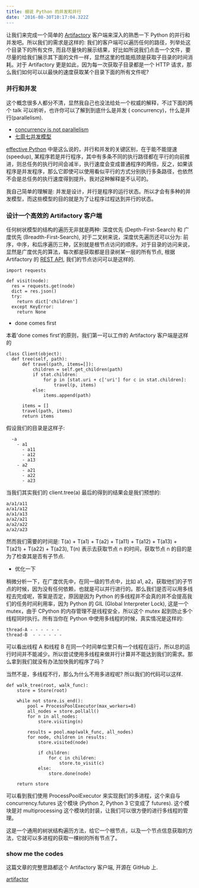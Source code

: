 ```yaml
---
title: 细说 Python 的并发和并行
date: '2016-08-30T10:17:04.322Z
---
```


让我们来完成一个简单的 [Artifactory]() 客户端来深入的熟悉一下 Python 的并行和并发吧。所以我们的需求是这样的: 我们的客户端可以遍历任何的路径，列举处这个目录下的所有文件, 而且尽量快的展示结果，好比如所说我们点击一个文件，要尽量的给我们展示其下面的文件一样，显然这里的性能瓶颈是获取子目录的时间消耗。对于 Artifactory 更是如此，因为每一次获取子目录都是一个 HTTP 请求，那么我们如何可以以最快的速度获取某个目录下面的所有文件呢?

### 并行和并发

这个概念很多人都分不清，显然我自己也没法给处一个权威的解释，不过下面的两个 talk 可以听听，也许你可以了解到到底什么是并发 ( concurrency)，什么是并行(parallelism).

* [concurrency is not parallelism](https://blog.golang.org/concurrency-is-not-parallelism)
* [七周七并发模型](https://www.amazon.cn/%E4%B8%83%E5%91%A8%E4%B8%83%E5%B9%B6%E5%8F%91%E6%A8%A1%E5%9E%8B-%E5%B8%83%E5%BD%BB/dp/B00V4B2KEI/ref=sr_1_1?ie=UTF8&qid=1472529795&sr=8-1&keywords=%E4%B8%83%E5%91%A8%E4%B8%83%E5%B9%B6%E5%8F%91)

[effective Python](https://www.amazon.cn/Effective-Python-%E7%BC%96%E5%86%99%E9%AB%98%E8%B4%A8%E9%87%8FPython%E4%BB%A3%E7%A0%81%E7%9A%8459%E4%B8%AA%E6%9C%89%E6%95%88%E6%96%B9%E6%B3%95-%E5%B8%83%E9%9B%B7%E7%89%B9%C2%B7%E6%96%AF%E6%8B%89%E7%89%B9%E9%87%91/dp/B01ASI36QS/ref=sr_1_1?ie=UTF8&qid=1472529988&sr=8-1&keywords=effective+python) 中是这么说的，并行和并发的关键区别，在于能不能提速(speedup), 某程序若是并行程序，其中有多条不同的执行路径都在平行的向前推进，则总任务的执行时间会减半，执行速度会变成普通程序的两倍，反之，如果该程序是并发程序，那么它即使可以使用看似平行的方式分别执行多条路径，也依然不会是总任务的执行速度得到提升。我对这种解释是不认可的。

我自己简单的理解是: 并发是设计，并行是程序的运行状态。所以才会有多种的并发模型，而这些模型的目的就是为了让程序过程达到并行的状态。

### 设计一个高效的 Artifactory 客户端

任何树状模型的结构的遍历无非就是两种: 深度优先 (Depth-First-Search) 和 广度优先 (Breadth-First-Search), 对于二叉树来说，深度优先遍历还可以分为: 前序，中序，和后序遍历三种，区别就是根节点访问的顺序。对于目录的访问来说，显然是广度优先的算法，每次都是获取都是目录树某一层的所有节点, 根据 Artifactory 的 [REST API](https://www.jfrog.com/confluence/display/RTF/Artifactory+REST+API), 我们的节点访问可以是这样的.

```
import requests

def visit(node):
  res = requests.get(node)
  dict = res.json()
  try:
    return dict['children']
  except KeyError:
    return None
```

* done comes first

本着'done comes first'的原则，我们第一可以工作的 Artifactory 客户端是这样的

```
class Client(object):
  def tree(self, path):
      def travel(path, items=[]):
          children = self.get_children(path)
          if stat.children:
              for p in [stat.uri + c['uri'] for c in stat.children]:
                  travel(p, items)
          else:
              items.append(path)

      items = []
      travel(path, items)
      return items
```

假设我们的目录是这样子:

```
  -a
    - a1
      - a11
      - a12
      - a13
    - a2
      - a21
      - a22
      - a23
```

当我们其实我们的 client.tree(a) 最后的得到的结果会是我们预想的:

```
a/a1/a11
a/a1/a12
a/a1/a13
a/a2/a21
a/a2/a22
a/a2/a23
```

然而我们需要的时间是: T(a) + T(a1) + T(a2) + T(a11) + T(a12) + T(a13) + T(a21) + T(a22) + T(a23), T(n) 表示去获取节点 n 的时间，获取节点 n 的目的是为了检查其是否有子节点.

* 优化一下

稍微分析一下，在广度优先中，在同一级的节点中，比如 a1, a2，获取他们的子节点的时候，因为没有任何依赖，也就是可以并行进行的。那么我们是否可以用多线程去完成呢，答案是否定，原因是因为 Python 的多线程并不会真的并不会提高我们的任务时间利用率，因为 Python 的 GIL (Global Interpreter Lock), 这是一个 mutex，由于 CPython 的内存管理不是线程安全，所以这个 mutex 起到防止多个线程同时执行。所有当你在  Python 中使用多线程的时候，真实情况是这样的:

```
thread-A - - - - - -
thread-B  - - - - - -
```

可以看出线程 A 和线程 B 在同一个时间单位里只有一个线程在运行，所以总的运行时间并不能减少。所以尝试使用多线程来做并行计算并不能达到我们的需求。那么拿到我们就没有办法加快我的程序了吗？

当然不是，多线程不行，那么为什么不用多进程呢? 所以我们的代码可以这样.

```
def walk_tree(root, walk_func):
    store = Store(root)

    while not store.is_end():
        pool = ProcessPoolExecutor(max_workers=8)
        all_nodes = store.pollall()
        for n in all_nodes:
            store.visiting(n)

        results = pool.map(walk_func, all_nodes)
        for node, children in results:
            store.visited(node)

            if children:
                for c in children:
                    store.to_visit(c)
            else:
                store.done(node)

    return store
```

可以看到我们使用 ProcessPoolExecutor 来实现我们的多进程，这个来自与 concurrency.futures 这个模块 (Python 2, Python 3 它变成了 futures). 这个模块是对 multiprocessing 这个模块的封装，让我们可以很方便的进行多线程的管理。

这是一个通用的树状结构遍历方法，给它一个根节点，以及一个节点信息获取的方法，它就可以多进程的获取一棵树的所有节点了。

### show me the codes

这篇文章的完整思路都这个 Artifactory 客户端, 开源在 GitHub 上.

[artifactor](https://github.com/metrue/artifactor)
